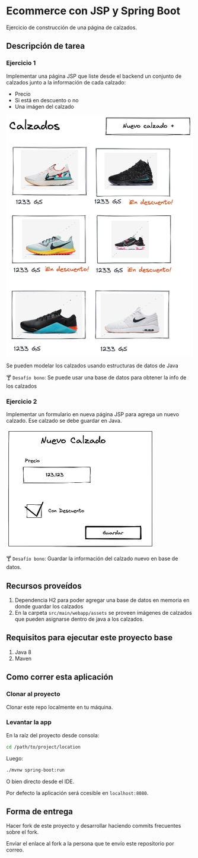 # Ecommerce con JSP y Spring Boot

Ejercicio de construcción de una página de calzados.

## Descripción de tarea

### Ejercicio 1

Implementar una página JSP que liste desde el backend un conjunto de calzados junto a la información de cada calzado:

- Precio
- Si está en descuento o no
- Una imágen del calzado

![Mockup](./assets/mockup.png)

Se pueden modelar los calzados usando estructuras de datos de Java

🍸 `Desafío bono`: Se puede usar una base de datos para obtener la info de los calzados

### Ejercicio 2

Implementar un formulario en nueva página JSP para agrega un nuevo calzado. Ese calzado se debe guardar en Java.

![Mockup](./assets/mockup_form.png)

🍸 `Desafío bono`: Guardar la información del calzado nuevo en base de datos.

## Recursos proveídos

1. Dependencia H2 para poder agregar una base de datos en memoria en donde guardar los calzados
2. En la carpeta `src/main/webapp/assets` se proveen imágenes de calzados que pueden asignarse dentro de java a los calzados.

## Requisitos para ejecutar este proyecto base

1. Java 8
2. Maven

## Como correr esta aplicación

### Clonar al proyecto

Clonar este repo localmente en tu máquina.

### Levantar la app

En la raíz del proyecto desde consola:

```bash
cd /path/to/project/location
```

Luego:

```bash
./mvnw spring-boot:run
```

O bien directo desde el IDE.

Por defecto la aplicación será ccesible en `localhost:8080`.

## Forma de entrega

Hacer fork de este proyecto y desarrollar haciendo commits frecuentes sobre el fork.

Enviar el enlace al fork a la persona que te envío este repositorio por correo.
